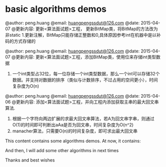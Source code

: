 basic algorithms demos
========================================================
@author:            peng.huang
@email:             huangpengssdut@126.com
@date:              2015-04-07
@更新内容:
更新<算法面试题>工程， 更新BitMap类，将BitMap的方法改为非static
1.更新注解，BitMap只能存储正整数和0,具体原因参考int在机器中是以补码的方式存储的


@author:            peng.huang
@email:             huangpengssdut@126.com
@date:              2015-04-07
@更新内容:
更新<算法面试题>工程，添加BitMap类，使用位来存储int类型数据
1. 一个int类型占32位，每一位存储一个int类型数据，那么一个int可以存储32个数据。并支持对数据的排序（类似与计数排序，不过占用的空间更小），时间复杂度为O(n)

@author:            peng.huang
@email:             huangpengssdut@126.com
@date:              2015-04-06
@更新内容:
添加<算法面试题>工程，并向工程内添加获取主串的最大回文串算法.
1. 根据一个字符向两边扩展的求最大回文串算法，若A为回文串字串，则通过O(1)的时间即可判断出aAa是否为回文串，时间复杂度为O(n^2)
2. manacher算法，只需要O(n)的时间复杂度，即可求出最大回文串

This content contains some algorithms demos.
At now, it contains:
<sorts>
<kdtree>
<lru>
<shingling>
<interviews questions>

And then, I will add some other algorithms in next times

Thanks and best wishes
